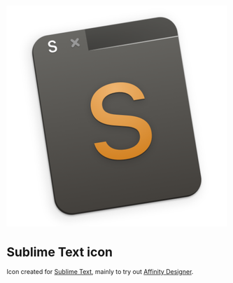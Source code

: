 ![Preview of Sublime Text icon](./Sublime%20Text.iconset/icon_512x512@2x.png)

# Sublime Text icon

Icon created for [Sublime Text](https://www.sublimetext.com), mainly to try out [Affinity Designer](https://affinity.serif.com/en-us/designer/).
